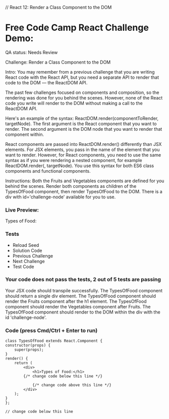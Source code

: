 // React 12: Render a Class Component to the DOM

# Free Code Camp React Challenge Demo: 

QA status: Needs Review

Challenge: Render a Class Component to the DOM

Intro: You may remember from a previous challenge that you are writing React code with the React API, but you need a separate API to render that code to the DOM — the ReactDOM API.

The past few challenges focused on components and composition, so the rendering was done for you behind the scenes. However, none of the React code you write will render to the DOM without making a call to the ReactDOM API.

Here's an example of the syntax: ReactDOM.render(componentToRender, targetNode). The first argument is the React component that you want to render. The second argument is the DOM node that you want to render that component within.

React components are passed into ReactDOM.render() differently than JSX elements. For JSX elements, you pass in the name of the element that you want to render. However, for React components, you need to use the same syntax as if you were rendering a nested component, for example ReactDOM.render(<ComponentToRender />, targetNode). You use this syntax for both ES6 class components and functional components.

Instructions: Both the Fruits and Vegetables components are defined for you behind the scenes. Render both components as children of the TypesOfFood component, then render TypesOfFood to the DOM. There is a div with id='challenge-node' available for you to use.


### Live Preview:

Types of Food:

### Tests

* Reload Seed
* Solution Code
* Previous Challenge
* Next Challenge
* Test Code

### Your code does not pass the tests, 2 out of 5 tests are passing
Your JSX code should transpile successfully.
The TypesOfFood component should return a single div element.
The TypesOfFood component should render the Fruits component after the h1 element.
The TypesOfFood component should render the Vegetables component after Fruits.
The TypesOfFood component should render to the DOM within the div with the id 'challenge-node'.


### Code (press Cmd/Ctrl + Enter to run)

    class TypesOfFood extends React.Component {
    constructor(props) {
        super(props);
    }
    render() {
        return (
            <div>
                <h1>Types of Food:</h1>
            {/* change code below this line */}

                {/* change code above this line */}
            </div>
        );
    }
    };

    // change code below this line